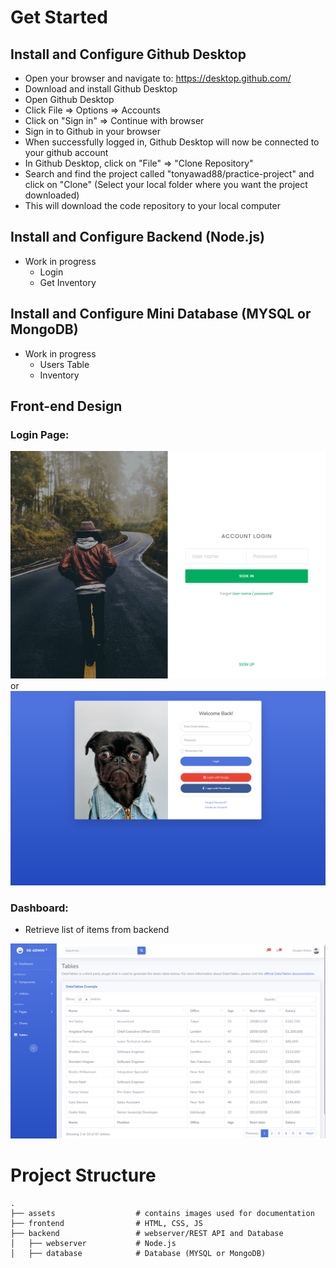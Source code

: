 # Get Started

## Install and Configure Github Desktop
- Open your browser and navigate to: https://desktop.github.com/ 
- Download and install Github Desktop
- Open Github Desktop
- Click File => Options => Accounts 
- Click on "Sign in" => Continue with browser
- Sign in to Github in your browser
- When successfully logged in, Github Desktop will now be connected to your github account
- In Github Desktop, click on "File" => "Clone Repository"
- Search and find the project called "tonyawad88/practice-project" and click on "Clone" (Select your local folder where you want the project downloaded)
- This will download the code repository to your local computer


## Install and Configure Backend (Node.js)
- Work in progress
    - Login
    - Get Inventory

## Install and Configure Mini Database (MYSQL or MongoDB)
- Work in progress
    - Users Table
    - Inventory

## Front-end Design
### Login Page:
![Login Page](./assets/login.png)
or
![Login Page2](./assets/login-2.png)
### Dashboard:
- Retrieve list of items from backend

![Dashboard](./assets/dashboard-1.png)


# Project Structure
```
.
├── assets                  # contains images used for documentation
├── frontend                # HTML, CSS, JS
├── backend                 # webserver/REST API and Database
│   ├── webserver           # Node.js 
│   ├── database            # Database (MYSQL or MongoDB) 
```
